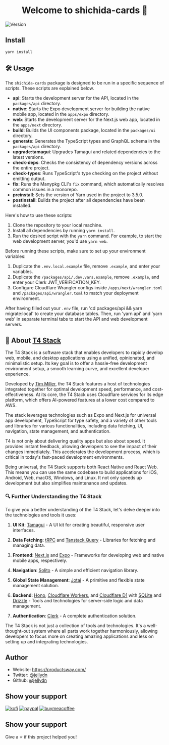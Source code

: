 <h1 align="center">Welcome to shichida-cards 👋</h1>
<p>
  <img alt="Version" src="https://img.shields.io/badge/version-0.0.1-blue.svg?cacheSeconds=2592000" />
</p>

## Install

```sh
yarn install
```

## 🛠️ Usage

The `shichida-cards` package is designed to be run in a specific sequence of scripts. These scripts are explained below.

- **api**: Starts the development server for the API, located in the `packages/api` directory.
- **native**: Starts the Expo development server for building the native mobile app, located in the `apps/expo` directory.
- **web**: Starts the development server for the Next.js web app, located in the `apps/next` directory.
- **build**: Builds the UI components package, located in the `packages/ui` directory.
- **generate**: Generates the TypeScript types and GraphQL schema in the `packages/api` directory.
- **upgrade:tamagui**: Upgrades Tamagui and related dependencies to the latest versions.
- **check-deps**: Checks the consistency of dependency versions across the entire project.
- **check-types**: Runs TypeScript's type checking on the project without emitting output.
- **fix**: Runs the Manypkg CLI's `fix` command, which automatically resolves common issues in a monorepo.
- **preinstall**: Sets the version of Yarn used in the project to 3.5.0.
- **postinstall**: Builds the project after all dependencies have been installed.

Here's how to use these scripts:

1. Clone the repository to your local machine.
2. Install all dependencies by running `yarn install`.
3. Run the desired script with the `yarn` command. For example, to start the web development server, you'd use `yarn web`.

Before running these scripts, make sure to set up your environment variables:

1. Duplicate the `.env.local.example` file, remove `.example`, and enter your variables.
2. Duplicate the `/packages/api/.dev.vars.example`, remove `.example`, and enter your Clerk JWT_VERIFICATION_KEY.
3. Configure Cloudflare Wrangler configs inside `/apps/next/wrangler.toml` and `/packages/api/wrangler.toml` to match your deployment environment.

After having filled out your `.env` file, run 'cd packages/api && yarn migrate:local' to create your database tables. Then, run 'yarn api' and 'yarn web' in separate terminal tabs to start the API and web development servers.

## 📝 About [T4 Stack](https://github.com/timothymiller/t4-app)

The T4 Stack is a software stack that enables developers to rapidly develop web, mobile, and desktop applications using a unified, opinionated, and minimalistic setup. Its key goal is to offer a hassle-free development environment setup, a smooth learning curve, and excellent developer experience.

Developed by [Tim Miller](https://twitter.com/ogtimothymiller), the T4 Stack features a host of technologies integrated together for optimal development speed, performance, and cost-effectiveness. At its core, the T4 Stack uses Cloudflare services for its edge platform, which offers AI-powered features at a lower cost compared to AWS.

The stack leverages technologies such as Expo and Next.js for universal app development, TypeScript for type safety, and a variety of other tools and libraries for various functionalities, including data fetching, UI, navigation, state management, and authentication.

T4 is not only about delivering quality apps but also about speed. It provides instant feedback, allowing developers to see the impact of their changes immediately. This accelerates the development process, which is critical in today's fast-paced development environments.

Being universal, the T4 Stack supports both React Native and React Web. This means you can use the same codebase to build applications for iOS, Android, Web, macOS, Windows, and Linux. It not only speeds up development but also simplifies maintenance and updates.

### 🔍 Further Understanding the T4 Stack

To give you a better understanding of the T4 Stack, let's delve deeper into the technologies and tools it uses:

1. **UI Kit**: [Tamagui](https://tamagui.dev) - A UI kit for creating beautiful, responsive user interfaces.

2. **Data Fetching**: [tRPC](https://trpc.io) and [Tanstack Query](https://tanstack.com/query/latest) - Libraries for fetching and managing data.

3. **Frontend**: [Next.js](https://nextjs.org) and [Expo](https://expo.io) - Frameworks for developing web and native mobile apps, respectively.

4. **Navigation**: [Solito](https://solito.dev) - A simple and efficient navigation library.

5. **Global State Management**: [Jotai](https://jotai.org) - A primitive and flexible state management solution.

6. **Backend**: [Hono](https://hono.dev), [Cloudflare Workers](https://workers.cloudflare.com), and [Cloudflare D1](https://developers.cloudflare.com/d1) with [SQLite](https://sqlite.org) and [Drizzle](https://orm.drizzle.team) - Tools and technologies for server-side logic and data management.

7. **Authentication**: [Clerk](https://clerk.dev) - A complete authentication solution.

The T4 Stack is not just a collection of tools and technologies. It's a well-thought-out system where all parts work together harmoniously, allowing developers to focus more on creating amazing applications and less on setting up and integrating technologies.

## Author

- Website: https://productsway.com/
- Twitter: [@jellydn](https://twitter.com/jellydn)
- Github: [@jellydn](https://github.com/jellydn)

## Show your support

[![kofi](https://img.shields.io/badge/Ko--fi-F16061?style=for-the-badge&logo=ko-fi&logoColor=white)](https://ko-fi.com/dunghd)
[![paypal](https://img.shields.io/badge/PayPal-00457C?style=for-the-badge&logo=paypal&logoColor=white)](https://paypal.me/dunghd)
[![buymeacoffee](https://img.shields.io/badge/Buy_Me_A_Coffee-FFDD00?style=for-the-badge&logo=buy-me-a-coffee&logoColor=black)](https://www.buymeacoffee.com/dunghd)

## Show your support

Give a ⭐️ if this project helped you!
